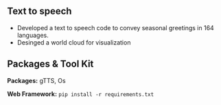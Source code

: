## Text to speech 

* Developed a text to speech code to convey seasonal greetings in 164 languages.
* Desinged a world cloud for visualization

## Packages & Tool Kit

**Packages:** gTTS, Os

**Web Framework:** ```pip install -r requirements.txt``` 
